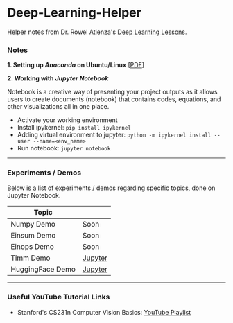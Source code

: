 # Deep-Learning-Helper
Helper notes from Dr. Rowel Atienza's <a href="https://github.com/roatienza/Deep-Learning-Experiments">Deep Learning Lessons</a>.

### Notes
**1. Setting up *Anaconda* on Ubuntu/Linux** [<a href="https://raw.githubusercontent.com/izzajalandoni/Deep-Learning-Helper/main/Notes/Setting-up%20Anaconda%20for%20Ubuntu_Linux.pdf">PDF</a>]


**2. Working with *Jupyter Notebook***

Notebook is a creative way of presenting your project outputs as it allows users to create documents (notebook) that contains codes, equations, and other visualizations all in one place.

  - Activate your working environment
  - Install ipykernel: `pip install ipykernel`
  - Adding virtual environment to jupyter: `python -m ipykernel install --user --name=<env_name>`
  - Run notebook: `jupyter notebook`

---

### Experiments / Demos

Below is a list of experiments / demos regarding specific topics, done on Jupyter Notebook. 

| Topic |      |
|-------|------|
| Numpy Demo | Soon |
| Einsum Demo | Soon |
| Einops Demo | Soon |
| Timm Demo  | <a href="https://github.com/izzajalandoni/Deep-Learning-Helper/blob/main/Lecture0-Toolkits/timm_demo.ipynb">Jupyter</a> |      |
| HuggingFace Demo | <a href="https://github.com/izzajalandoni/Deep-Learning-Helper/blob/main/Lecture0-Toolkits/huggingface_demo.ipynb">Jupyter</a> |

---

### Useful YouTube Tutorial Links

- Stanford's CS231n Computer Vision Basics: <a href="https://www.youtube.com/playlist?list=PL3FW7Lu3i5JvHM8ljYj-zLfQRF3EO8sYv">YouTube Playlist</a>
